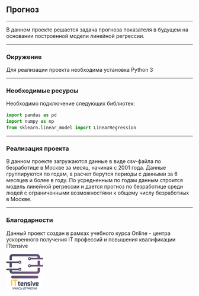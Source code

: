 ## Прогноз
***
В данном проекте решается задача прогноза показателя в будущем на основании построенной модели линейной регрессии. 
***
### Окружение
Для реализации проекта необходима установка Python 3
***
### Необходимые ресурсы
Необходимо подключение следующих библиотек:
```python
import pandas as pd
import numpy as np
from sklearn.linear_model import LinearRegression
```
***
### Реализация проекта
В данном проекте загружаются данные в виде csv-файла по безработице в Москве за месяц, начиная с 2001 года. 
Данные группируются по годам, в расчет берутся периоды с данными за 6 месяцев и более в году. 
По усредненным по годам данным строится модель линейной регрессии и дается прогноз по безработице среди людей с ограниченными возможностями к общему числу безработных в Москве.
***
### Благодарности
Данный проект создан в рамках учебного курса Online - центра ускоренного получения IT профессий и повышения квалификации ITtensive

[![ITtensive logo](photo_ittensive1.png)](https://ittensive.com/)


